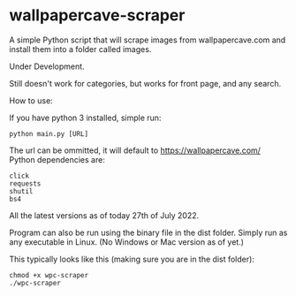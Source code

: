 # wallpapercave-scraper
A simple Python script that will scrape images from wallpapercave.com and install them into a folder called images.

Under Development.

Still doesn't work for categories, but works for front page, and any search.


How to use:

If you have python 3 installed, simple run:

    python main.py [URL]

The url can be ommitted, it will default to https://wallpapercave.com/
Python dependencies are:

    click
    requests
    shutil
    bs4

All the latest versions as of today 27th of July 2022.


Program can also be run using the binary file in the dist folder. Simply run as any executable in Linux. (No Windows or Mac version as of yet.)

This typically looks like this (making sure you are in the dist folder):

    chmod +x wpc-scraper
    ./wpc-scraper
